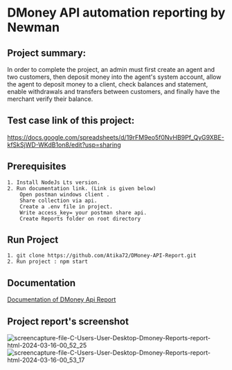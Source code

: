# DMoney API automation reporting by Newman

## Project summary:
In order to complete the project, an admin must first create an agent and two customers, then deposit money into the agent's system account, allow the agent to deposit money to a client, check balances and statement, enable withdrawals and transfers between customers, and finally have the merchant verify their balance.


## Test case link of this project:
https://docs.google.com/spreadsheets/d/19rFM9eo5f0NvHB9Pf_QyG9XBE-kfSkSjWD-WKdB1on8/edit?usp=sharing


## Prerequisites

    1. Install NodeJs Lts version.
    2. Run documentation link. (Link is given below) 
        Open postman windows client .
        Share collection via api.
        Create a .env file in project.
        Write access_key= your postman share api.
        Create Reports folder on root directory
        

## Run Project
    1. git clone https://github.com/Atika72/DMoney-API-Report.git
    2. Run project : npm start

## Documentation

[Documentation of DMoney Api Report](https://documenter.getpostman.com/view/20978557/2sA2xmWBe4)


## Project report's screenshot

![screencapture-file-C-Users-User-Desktop-Dmoney-Reports-report-html-2024-03-16-00_52_25](https://github.com/Atika72/DMoney-API-Report/assets/67384608/f7f876c7-39ed-41c0-aaaf-c519f49ff3a9)
![screencapture-file-C-Users-User-Desktop-Dmoney-Reports-report-html-2024-03-16-00_53_17](https://github.com/Atika72/DMoney-API-Report/assets/67384608/bf88a429-6c73-4a93-9552-2f2857c5d2b0)


